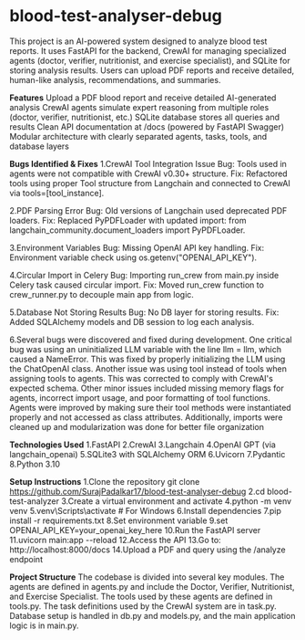 # blood-test-analyser-debug

This project is an AI-powered system designed to analyze blood test reports. It uses FastAPI for the backend, CrewAI for managing specialized agents (doctor, verifier, nutritionist, and exercise specialist), and SQLite for storing analysis results. Users can upload PDF reports and receive detailed, human-like analysis, recommendations, and summaries.

**Features**
Upload a PDF blood report and receive detailed AI-generated analysis
CrewAI agents simulate expert reasoning from multiple roles (doctor, verifier, nutritionist, etc.)
SQLite database stores all queries and results
Clean API documentation at /docs (powered by FastAPI Swagger)
Modular architecture with clearly separated agents, tasks, tools, and database layers

**Bugs Identified & Fixes**
1.CrewAI Tool Integration Issue
Bug: Tools used in agents were not compatible with CrewAI v0.30+ structure.
Fix: Refactored tools using proper Tool structure from Langchain and connected to CrewAI via tools=[tool_instance].

2.PDF Parsing Error
Bug: Old versions of Langchain used deprecated PDF loaders.
Fix: Replaced PyPDFLoader with updated import:
from langchain_community.document_loaders import PyPDFLoader.

3.Environment Variables
Bug: Missing OpenAI API key handling.
Fix: Environment variable check using os.getenv("OPENAI_API_KEY").

4.Circular Import in Celery
Bug: Importing run_crew from main.py inside Celery task caused circular import.
Fix: Moved run_crew function to crew_runner.py to decouple main app from logic.

5.Database Not Storing Results
Bug: No DB layer for storing results.
Fix: Added SQLAlchemy models and DB session to log each analysis.

6.Several bugs were discovered and fixed during development. One critical bug was using an uninitialized LLM variable with the line llm = llm, which caused a NameError. This was fixed by properly initializing the LLM using the ChatOpenAI class. Another issue was using tool instead of tools when assigning tools to agents. This was corrected to comply with CrewAI's expected schema.
Other minor issues included missing memory flags for agents, incorrect import usage, and poor formatting of tool functions. Agents were improved by making sure their tool methods were instantiated properly and not accessed as class attributes. Additionally, imports were cleaned up and modularization was done for better file organization

**Technologies Used**
1.FastAPI
2.CrewAI
3.Langchain
4.OpenAI GPT (via langchain_openai)
5.SQLite3 with SQLAlchemy ORM
6.Uvicorn
7.Pydantic
8.Python 3.10

**Setup Instructions**
1.Clone the repository
git clone https://github.com/SurajPadalkar17/blood-test-analyser-debug
2.cd blood-test-analyzer
3.Create a virtual environment and activate
4.python -m venv venv
5.venv\Scripts\activate  # For Windows
6.Install dependencies
7.pip install -r requirements.txt
8.Set environment variable
9.set OPENAI_API_KEY=your_openai_key_here 
10.Run the FastAPI server
11.uvicorn main:app --reload
12.Access the API
13.Go to: http://localhost:8000/docs
14.Upload a PDF and query using the /analyze endpoint

**Project Structure**
The codebase is divided into several key modules. The agents are defined in agents.py and include the Doctor, Verifier, Nutritionist, and Exercise Specialist. The tools used by these agents are defined in tools.py. The task definitions used by the CrewAI system are in task.py. Database setup is handled in db.py and models.py, and the main application logic is in main.py.
